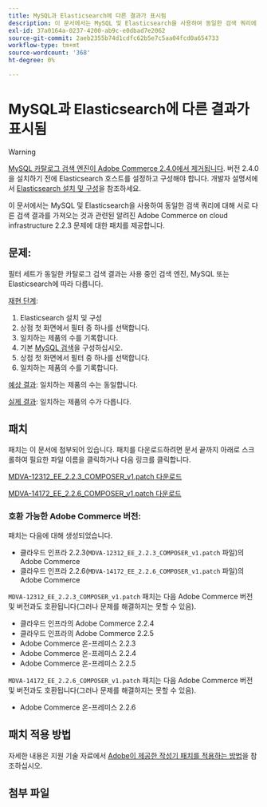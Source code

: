```yaml
---
title: MySQL과 Elasticsearch에 다른 결과가 표시됨
description: 이 문서에서는 MySQL 및 Elasticsearch을 사용하여 동일한 검색 쿼리에 대해 서로 다른 검색 결과를 가져오는 것과 관련된 알려진 Adobe Commerce on cloud infrastructure 2.2.3 문제에 대한 패치를 제공합니다.
exl-id: 37a0164a-0237-4200-ab9c-e0dbad7e2062
source-git-commit: 2aeb2355b74d1cdfc62b5e7c5aa04fcd0a654733
workflow-type: tm+mt
source-wordcount: '368'
ht-degree: 0%

---
```


# MySQL과 Elasticsearch에 다른 결과가 표시됨

>[!WARNING]
>
> [MySQL 카탈로그 검색 엔진이 Adobe Commerce 2.4.0에서 제거됩니다](/help/announcements/adobe-commerce-announcements/mysql-catalog-search-engine-will-be-removed-in-magento-2-4-0.md). 버전 2.4.0을 설치하기 전에 Elasticsearch 호스트를 설정하고 구성해야 합니다. 개발자 설명서에서 [Elasticsearch 설치 및 구성](https://experienceleague.adobe.com/en/docs/commerce-operations/configuration-guide/search/overview-search)을 참조하세요.

이 문서에서는 MySQL 및 Elasticsearch을 사용하여 동일한 검색 쿼리에 대해 서로 다른 검색 결과를 가져오는 것과 관련된 알려진 Adobe Commerce on cloud infrastructure 2.2.3 문제에 대한 패치를 제공합니다.

## 문제:

필터 세트가 동일한 카탈로그 검색 결과는 사용 중인 검색 엔진, MySQL 또는 Elasticsearch에 따라 다릅니다.

<u>재현 단계</u>:

1. Elasticsearch 설치 및 구성
1. 상점 첫 화면에서 필터 중 하나를 선택합니다.
1. 일치하는 제품의 수를 기록합니다.
1. 기본 [MySQL 검색](/help/announcements/adobe-commerce-announcements/mysql-catalog-search-engine-will-be-removed-in-magento-2-4-0.md)을 구성하십시오.
1. 상점 첫 화면에서 필터 중 하나를 선택합니다.
1. 일치하는 제품의 수를 기록합니다.

<u>예상 결과</u>:
일치하는 제품의 수는 동일합니다.

<u>실제 결과</u>:
일치하는 제품의 수가 다릅니다.

## 패치

패치는 이 문서에 첨부되어 있습니다. 패치를 다운로드하려면 문서 끝까지 아래로 스크롤하여 필요한 파일 이름을 클릭하거나 다음 링크를 클릭합니다.

[MDVA-12312\_EE\_2.2.3\_COMPOSER\_v1.patch 다운로드](assets/MDVA-12312_EE_2.2.3_COMPOSER_v1.patch.zip)

[MDVA-14172\_EE\_2.2.6\_COMPOSER\_v1.patch 다운로드](assets/MDVA-14172_EE_2.2.6_COMPOSER_v1.patch.zip)

### 호환 가능한 Adobe Commerce 버전:

패치는 다음에 대해 생성되었습니다.

* 클라우드 인프라 2.2.3(`MDVA-12312_EE_2.2.3_COMPOSER_v1.patch` 파일)의 Adobe Commerce
* 클라우드 인프라 2.2.6(`MDVA-14172_EE_2.2.6_COMPOSER_v1.patch` 파일)의 Adobe Commerce

`MDVA-12312_EE_2.2.3_COMPOSER_v1.patch` 패치는 다음 Adobe Commerce 버전 및 버전과도 호환됩니다(그러나 문제를 해결하지는 못할 수 있음).

* 클라우드 인프라의 Adobe Commerce 2.2.4
* 클라우드 인프라의 Adobe Commerce 2.2.5
* Adobe Commerce 온-프레미스 2.2.3
* Adobe Commerce 온-프레미스 2.2.4
* Adobe Commerce 온-프레미스 2.2.5

`MDVA-14172_EE_2.2.6_COMPOSER_v1.patch` 패치는 다음 Adobe Commerce 버전 및 버전과도 호환됩니다(그러나 문제를 해결하지는 못할 수 있음).

* Adobe Commerce 온-프레미스 2.2.6

## 패치 적용 방법

자세한 내용은 지원 기술 자료에서 [Adobe이 제공한 작성기 패치를 적용하는 방법](/help/how-to/general/how-to-apply-a-composer-patch-provided-by-magento.md)을 참조하십시오.

## 첨부 파일
